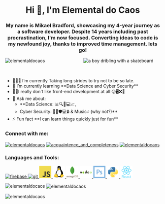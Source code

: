 <h1 align="center">Hi 👋, I'm Elemental do Caos</h1>
<h3 align="center">My name is Mikael Bradford, showcasing my 4-year journey as a software developer. Despite 14 years including past procrastination, I'm now focused. Converting ideas to code is my newfound joy, thanks to improved time management. lets go!</h3>
<img align="right" alt="a boy dribling with a skateboard" width="250" src="https://cdn.dribbble.com/users/3324724/screenshots/8934352/media/618ebf8bfaf3165f8a9d1e403e40adeb.gif">
<p align="left"> <a href="https://twitter.com/elementaldocaos" target="blank"><img align="left" src="https://img.shields.io/twitter/follow/elementaldocaos?logo=twitter&style=for-the-badge" alt="elementaldocaos" /></a> </p>
<br><br><br>
<ul>
<li> 🏃🏿‍♂️ I’m currently Taking long strides to try not to be so late.</li>

<li> 🌱 I’m currently learning **Data Science and Cyber Security**</li>

<li> 🙅‍♂️I really don't like front-end development at all 😖🖥️❌🔌</li>

<li> 💬 Ask me about: <ul><li>**Data Science: 📊🔍🧠💻📈,</li> <li>Cyber Security: 🔐🌐🛡️💻🔒 & Music🎶 (why not?)**</li></ul></li>

<li> ⚡ Fun fact **I can learn things quickly just for fun**</li>
</ul>
<h3 align="left">Connect with me:</h3>
<p align="left">
<a href="https://twitter.com/elementaldocaos" target="blank"><img align="center" src="https://raw.githubusercontent.com/rahuldkjain/github-profile-readme-generator/master/src/images/icons/Social/twitter.svg" alt="elementaldocaos" height="30" width="40" /></a>
<a href="https://instagram.com/acquaintence_and_completeness" target="blank"><img align="center" src="https://raw.githubusercontent.com/rahuldkjain/github-profile-readme-generator/master/src/images/icons/Social/instagram.svg" alt="acquaintence_and_completeness" height="30" width="40" /></a>
<a href="https://discord.gg/elementaldocaos" target="blank"><img align="center" src="https://raw.githubusercontent.com/rahuldkjain/github-profile-readme-generator/master/src/images/icons/Social/discord.svg" alt="elementaldocaos" height="30" width="40" /></a>
</p>

<h3 align="left">Languages and Tools:</h3>
<p align="left"> <a href="https://firebase.google.com/" target="_blank" rel="noreferrer"> <img src="https://www.vectorlogo.zone/logos/firebase/firebase-icon.svg" alt="firebase" width="40" height="40"/> </a> <a href="https://git-scm.com/" target="_blank" rel="noreferrer"> <img src="https://www.vectorlogo.zone/logos/git-scm/git-scm-icon.svg" alt="git" width="40" height="40"/> </a> <a href="https://developer.mozilla.org/en-US/docs/Web/JavaScript" target="_blank" rel="noreferrer"> <img src="https://raw.githubusercontent.com/devicons/devicon/master/icons/javascript/javascript-original.svg" alt="javascript" width="40" height="40"/> </a> <a href="https://www.linux.org/" target="_blank" rel="noreferrer"> <img src="https://raw.githubusercontent.com/devicons/devicon/master/icons/linux/linux-original.svg" alt="linux" width="40" height="40"/> </a> <a href="https://www.mongodb.com/" target="_blank" rel="noreferrer"> <img src="https://raw.githubusercontent.com/devicons/devicon/master/icons/mongodb/mongodb-original-wordmark.svg" alt="mongodb" width="40" height="40"/> </a> <a href="https://nodejs.org" target="_blank" rel="noreferrer"> <img src="https://raw.githubusercontent.com/devicons/devicon/master/icons/nodejs/nodejs-original-wordmark.svg" alt="nodejs" width="40" height="40"/> </a> <a href="https://www.photoshop.com/en" target="_blank" rel="noreferrer"> <img src="https://raw.githubusercontent.com/devicons/devicon/master/icons/photoshop/photoshop-line.svg" alt="photoshop" width="40" height="40"/> </a> <a href="https://www.python.org" target="_blank" rel="noreferrer"> <img src="https://raw.githubusercontent.com/devicons/devicon/master/icons/python/python-original.svg" alt="python" width="40" height="40"/> </a> <a href="https://reactjs.org/" target="_blank" rel="noreferrer"> <img src="https://raw.githubusercontent.com/devicons/devicon/master/icons/react/react-original-wordmark.svg" alt="react" width="40" height="40"/> </a> </p>

<p><img align="left" src="https://github-readme-stats.vercel.app/api/top-langs?username=elementaldocaos&show_icons=true&locale=en&layout=compact" alt="elementaldocaos" /></p>

<p>&nbsp;<img align="center" src="https://github-readme-stats.vercel.app/api?username=elementaldocaos&show_icons=true&locale=en" alt="elementaldocaos" /></p>

<p><img align="center" src="https://github-readme-streak-stats.herokuapp.com/?user=elementaldocaos&" alt="elementaldocaos" /></p>
